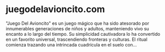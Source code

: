 # juegodelavioncito.com
"Juego Del Avioncito" es un juego mágico que ha sido atesorado por innumerables generaciones de niños y adultos, manteniendo vivo su encanto a lo largo del tiempo. Su simplicidad cautivadora lo ha convertido en un favorito universal, trascendiendo fronteras y culturas.  El ritual comienza trazando una intrincada cuadrícula en el suelo con...
